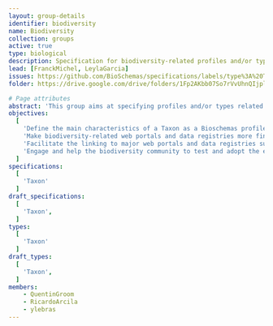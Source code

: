 ```yaml
---
layout: group-details
identifier: biodiversity
name: Biodiversity
collection: groups
active: true
type: biological
description: Specification for biodiversity-related profiles and/or types
lead: [FranckMichel, LeylaGarcia]
issues: https://github.com/BioSchemas/specifications/labels/type%3A%20Taxon
folder: https://drive.google.com/drive/folders/1Fp2AKbb07So7rVvUhnQIjpl8HLPSwpbP

# Page attributes
abstract: 'This group aims at specifying profiles and/or types related to the biodiversity domain, starting with the Taxon profile.'
objectives:
  [
    'Define the main characteristics of a Taxon as a Bioschemas profile',
    'Make biodiversity-related web portals and data registries more findable using search engines',
    'Facilitate the linking to major web portals and data registries such as GBIF, Enciclopedia of Life, Catalogue of Life',
    'Engage and help the biodiversity community to test and adopt the exposure of biodiversity markkup'
  ]
specifications:
  [
    'Taxon'
  ]
draft_specifications:
  [
    'Taxon',
  ]
types:
  [
    'Taxon'
  ]
draft_types:
  [
    'Taxon',
  ]
members:
    - QuentinGroom
    - RicardoArcila
    - ylebras
---
```

